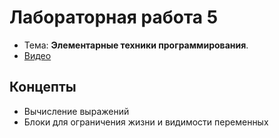 # Лабораторная работа 5

- Тема: **Элементарные техники программирования**.
- [Видео](https://www.youtube.com/watch?v=z51K0UhriOk&list=PL4sUOB8DjVlVVw9Yx_tUO7fRPDYeaACXD&index=4)

## Концепты

- Вычисление выражений
- Блоки для ограничения жизни и видимости переменных
